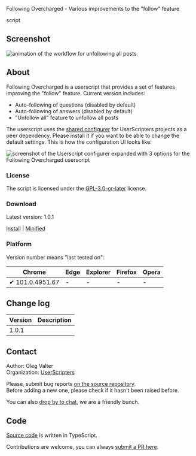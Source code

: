 Following Overcharged - Various improvements to the "follow" feature

script


<!-- thumbnail:  -->
<!-- version: 1.0.1 -->
<!-- tag: script -->
<!-- excerpt: Following Overcharged contains various improvements to the "follow" feature -->

## Screenshot

![animation of the workflow for unfollowing all posts](https://i.stack.imgur.com/j3D6c.gif)

## About


Following Overcharged is a userscript that provides a set of features improving the "follow" feature. Current version includes:
- Auto-following of questions (disabled by default)
- Auto-following of answers (disabled by default)
- "Unfollow all" feature to unfollow all posts

The userscript uses the [shared configurer](https://stackapps.com/q/9403/78873) for UserScripters projects as a peer dependency. Please install it if you want to be able to change the default settings.
This is how the configuration UI looks like:

![screenshot of the Userscript configurer expanded with 3 options for the Following Overcharged userscript](https://i.stack.imgur.com/wM6kh.png)


### License

The script is licensed under the [GPL-3.0-or-later](https://spdx.org/licenses/GPL-3.0-or-later) license.

### Download

Latest version: 1.0.1

[Install](https://github.com/userscripters/following-overcharged/raw/master/dist/modern/index.user.js) | [Minified](https://github.com/userscripters/following-overcharged/raw/master/dist/modern/index.min.user.js)

### Platform

Version number means "last tested on":

| Chrome | Edge | Explorer | Firefox | Opera |
| - | - | - | - | - |
| ✔ 101.0.4951.67 | - | - | - | - |

## Change log

| Version    | Description |
| ---------- | ----------- |
| 1.0.1 |             |

## Contact

Author: Oleg Valter
<br>Organization: [UserScripters](https://github.com/userscripters)

Please, submit bug reports [on the source repository](https://github.com/userscripters/following-overcharged/issues).
<br>Before adding a new one, please check if it hasn't been raised before.

You can also [drop by to chat](https://chat.stackoverflow.com/rooms/214345), we are a friendly bunch.

## Code

[Source code](https://github.com/userscripters/following-overcharged/blob/master/src/index.ts) is written in TypeScript.

Contributions are welcome, you can always [submit a PR here](https://github.com/userscripters/following-overcharged/pulls).